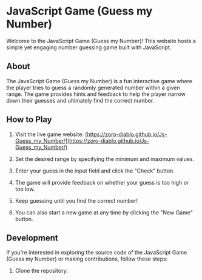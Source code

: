 # JavaScript Game (Guess my Number)

Welcome to the JavaScript Game (Guess my Number)! This website hosts a simple yet engaging number guessing game built with JavaScript.

## About

The JavaScript Game (Guess my Number) is a fun interactive game where the player tries to guess a randomly generated number within a given range. The game provides hints and feedback to help the player narrow down their guesses and ultimately find the correct number.

## How to Play

1. Visit the live game website: [https://zoro-diablo.github.io/Js-Guess_my_Number/](https://zoro-diablo.github.io/Js-Guess_my_Number/)

2. Set the desired range by specifying the minimum and maximum values.

3. Enter your guess in the input field and click the "Check" button.

4. The game will provide feedback on whether your guess is too high or too low.

5. Keep guessing until you find the correct number!

6. You can also start a new game at any time by clicking the "New Game" button.

## Development

If you're interested in exploring the source code of the JavaScript Game (Guess my Number) or making contributions, follow these steps:

1. Clone the repository:

